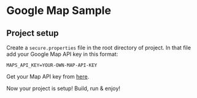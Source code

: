 # Google Map Sample

## Project setup
Create a `secure.properties` file in the root directory of project. In that file add your Google Map API key in this format:

```
MAPS_API_KEY=YOUR-OWN-MAP-API-KEY
```

Get your Map API key from [here](https://developers.google.com/maps/documentation/android-sdk/get-api-key).

Now your project is setup!
Build, run & enjoy!
